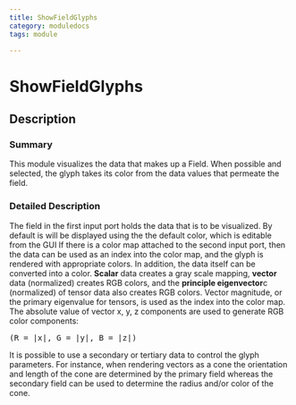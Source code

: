 ```yaml
---
title: ShowFieldGlyphs
category: moduledocs
tags: module

---
```


# ShowFieldGlyphs

## Description

### Summary

This module visualizes the data that makes up a Field. When possible and selected, the glyph takes its color from the data values that permeate the field.

### Detailed Description

The field in the first input port holds the data that is to be visualized. By default is will be displayed using the the default color, which is editable from the GUI If there is a color map attached to the second input port, then the data can be used as an index into the color map, and the glyph is rendered with appropriate colors. In addition, the data itself can be converted into a color. **Scalar** data creates a gray scale mapping, **vector** data (normalized) creates RGB colors, and the **principle eigenvector**c (normalized) of tensor data also creates RGB colors. Vector magnitude, or the primary eigenvalue for tensors, is used as the index into the color map. The absolute value of vector x, y, z components are used to generate RGB color components:
<pre>
(R = |x|, G = |y|, B = |z|)
</pre>

It is possible to use a secondary or tertiary data to control the glyph parameters. For instance, when rendering vectors as a cone the orientation and length of the cone are determined by the primary field whereas the secondary field can be used to determine the radius and/or color of the cone.
